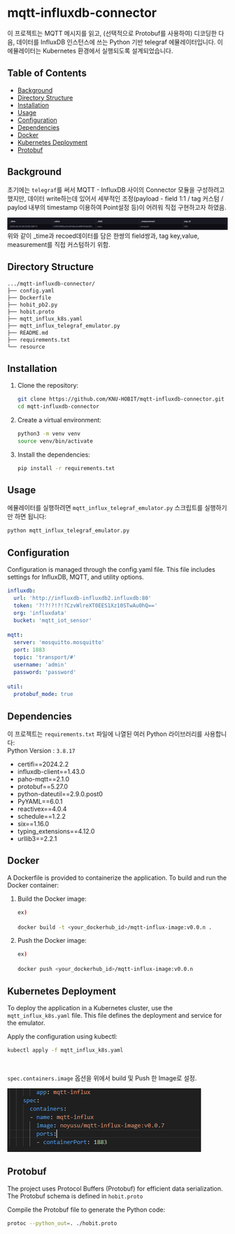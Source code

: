# mqtt-influxdb-connector
이 프로젝트는 MQTT 메시지를 읽고, (선택적으로 Protobuf를 사용하여) 디코딩한 다음, 데이터를 InfluxDB 인스턴스에 쓰는 Python 기반 telegraf 에뮬레이터입니다. 이 에뮬레이터는 Kubernetes 환경에서 실행되도록 설계되었습니다.

## Table of Contents

- [Background](#background)
- [Directory Structure](#directory-structure)
- [Installation](#installation)
- [Usage](#usage)
- [Configuration](#configuration)
- [Dependencies](#dependencies)
- [Docker](#docker)
- [Kubernetes Deployment](#kubernetes-deployment)
- [Protobuf](#protobuf)


## Background

초기에는 `telegraf`를 써서 MQTT - InfluxDB 사이의 Connector 모듈을 구성하려고 했지만,
데이터 write하는데 있어서 세부적인 조정(payload - field 1:1 / tag 커스텀 / paylod 내부의 timestamp 이용하여 Point설정 등)이 어려워 직접 구현하고자 하였음.

![write 되는 record 예시](resource/image-1.png)
위와 같이 _time과 recoed데이터를 담은 한쌍의 field쌍과, tag key,value, measurement를 직접 커스텀하기 위함.

## Directory Structure
```plaintext
.../mqtt-influxdb-connector/
├── config.yaml
├── Dockerfile
├── hobit_pb2.py
├── hobit.proto
├── mqtt_influx_k8s.yaml
├── mqtt_influx_telegraf_emulator.py
├── README.md
├── requirements.txt
└── resource
```

## Installation

1. Clone the repository:

    ```bash
    git clone https://github.com/KNU-HOBIT/mqtt-influxdb-connector.git
    cd mqtt-influxdb-connector
    ```

2. Create a virtual environment:

    ```bash
    python3 -m venv venv
    source venv/bin/activate
    ```

3. Install the dependencies:

    ```bash
    pip install -r requirements.txt
    ```

## Usage

에뮬레이터를 실행하려면 `mqtt_influx_telegraf_emulator.py` 스크립트를 실행하기만 하면 됩니다:
```bash
python mqtt_influx_telegraf_emulator.py
```

## Configuration
Configuration is managed through the config.yaml file. This file includes settings for InfluxDB, MQTT, and utility options.

```yaml
influxdb:
  url: 'http://influxdb-influxdb2.influxdb:80'
  token: '?!?!?!?!?CzvWlreXT0EES1Xz10STwAu0hQ=='
  org: 'influxdata'
  bucket: 'mqtt_iot_sensor'

mqtt:
  server: 'mosquitto.mosquitto'
  port: 1883
  topic: 'transport/#'
  username: 'admin'
  password: 'password'

util:
  protobuf_mode: true
```

## Dependencies

이 프로젝트는 `requirements.txt` 파일에 나열된 여러 Python 라이브러리를 사용합니다:<br/>
Python Version : `3.8.17`

- certifi==2024.2.2
- influxdb-client==1.43.0
- paho-mqtt==2.1.0
- protobuf==5.27.0
- python-dateutil==2.9.0.post0
- PyYAML==6.0.1
- reactivex==4.0.4
- schedule==1.2.2
- six==1.16.0
- typing_extensions==4.12.0
- urllib3==2.2.1

## Docker

A Dockerfile is provided to containerize the application. To build and run the Docker container:

1. Build the Docker image:
    ```bash
    ex)

    docker build -t <your_dockerhub_id>/mqtt-influx-image:v0.0.n .
    ```

2. Push the Docker image:
    ```bash
    ex)

    docker push <your_dockerhub_id>/mqtt-influx-image:v0.0.n
    ```
## Kubernetes Deployment

To deploy the application in a Kubernetes cluster, use the `mqtt_influx_k8s.yaml` file. This file defines the deployment and service for the emulator.

Apply the configuration using kubectl:

```bash
kubectl apply -f mqtt_influx_k8s.yaml
```
<br/>

`spec.containers.image` 옵션을 위에서 build 및 Push 한 Image로 설정.

![alt text](resource/image.png)


## Protobuf

The project uses Protocol Buffers (Protobuf) for efficient data serialization.<br/>
The Protobuf schema is defined in `hobit.proto`

Compile the Protobuf file to generate the Python code:
```bash
protoc --python_out=. ./hobit.proto
```



